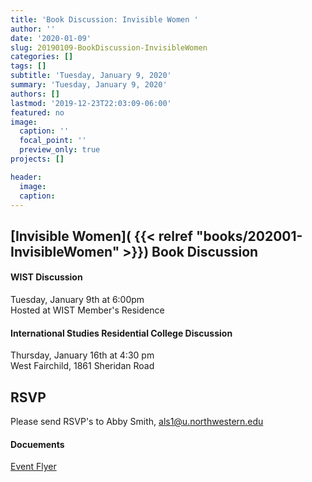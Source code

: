 ```yaml
---
title: 'Book Discussion: Invisible Women '
author: ''
date: '2020-01-09'
slug: 20190109-BookDiscussion-InvisibleWomen
categories: []
tags: []
subtitle: 'Tuesday, January 9, 2020'
summary: 'Tuesday, January 9, 2020'
authors: []
lastmod: '2019-12-23T22:03:09-06:00'
featured: no
image:
  caption: ''
  focal_point: ''
  preview_only: true
projects: []

header:
  image:   
  caption: 
---
```


## [Invisible Women]( {{< relref "books/202001-InvisibleWomen" >}}) Book Discussion

#### WIST Discussion  
Tuesday, January 9th at 6:00pm   
Hosted at WIST Member's Residence 

#### International Studies Residential College Discussion  
Thursday, January 16th at 4:30 pm  
West Fairchild, 1861 Sheridan Road  

## RSVP  
Please send RSVP's to Abby Smith, als1@u.northwestern.edu

#### Docuements 
[Event Flyer](flyer.pdf)
